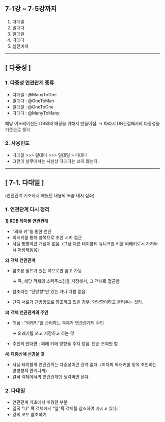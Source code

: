## 7-1강 ~ 7-5강까지

1. 다대일
2. 일대다
3. 일대일
4. 다대다
5. 실전예제

---

## [ 다중성 ]

### 1. 다중성 연관관계 종류

- 다대일 : @ManyToOne
- 일대다 : @OneToMan
- 일대일 : @OneToOne
- 다대다 : @ManyToMany

해당 어노테이션은 DB와의 매핑을 위해서 만들어짐. 
→ 따라서 DB관점에서의 다중성을 기준으로 생각

### 2. 사용빈도

- 다대일 >>> 일대다 >>> 일대일 > 다대다
- 그런데 실무에서는 사실상 다대다는 쓰지 않는다.

---

## [ 7-1. 다대일 ]

(연관관계 기초에서 배웠던 내용의 복습 내지 심화)

### 1. 연관관계 다시 정리

**1) RDB 테이블 연관관계**

- “외래 키”를 통한 연관
- 외래키를 통해 양쪽으로 조인 시켜 접근
- 사실 방향이란 개념이 없음. (그냥 다른 테이블의 유니크한 키를 외래키로서 가져와서 저장해놓음)

**2) 객체 연관관계**

- 참조용 필드가 있는 쪽으로만 참고 가능
    
    → 즉, 해당 객체의 스택주소값을 저장해서, 그 객체로 접근함
    
- 참조라는 “단방향”만 있는 거나 다름 없음.
- 단지 서로가 단방향으로 참조하고 있을 경우, 양방향이라고 불러주는 것임.

**3) 객체 연관관계의 주인**

- 핵심 :   “외래키”를 관리하는 객체가 연관관계의 주인
    
    → 외래키를 쓰고 저장하고 하는 것
    
- 주인의 반대편 :  외래 키에 영향을 주지 않음. 단순 조회만 함

**4) 다중성에 신경쓸 것**

- 사실 테이블의 연관관계는 다중성이란 관계 없다. (어차피 외래키롤 양쪽 조인하는 양방향적 관계니까)
- 결국 객체에서의 연관관계만 생각하면 된다.

### 2. 다대일

- 연관관계 기초에서 배웠던 부분
- 결국 “다” 쪽 객체에서 “일”쪽 객체를 참조하여 가지고 있다.
- 강의 코드 참조하기
